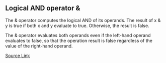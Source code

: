 ## Logical AND operator &

The & operator computes the logical AND of its operands. The result of x & y is true if both x and y evaluate to true. Otherwise, the result is false.

The & operator evaluates both operands even if the left-hand operand evaluates to false, so that the operation result is false regardless of the value of the right-hand operand.

[Source Link](https://docs.microsoft.com/en-us/dotnet/csharp/language-reference/operators/boolean-logical-operators)

